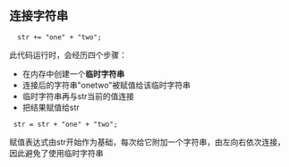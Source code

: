 ## 连接字符串
````
  str += "one" + "two";
````
此代码运行时，会经历四个步骤：
* 在内存中创建一个**临时字符串**
* 连接后的字符串"onetwo"被赋值给该临时字符串
* 临时字符串再与str当前的值连接
* 把结果赋值给str
````
 str = str + "one" + "two";
````
赋值表达式由str开始作为基础，每次给它附加一个字符串，由左向右依次连接，因此避免了使用临时字符串
